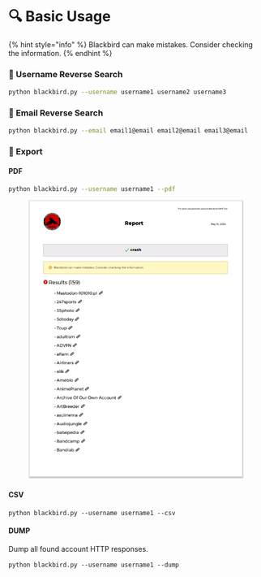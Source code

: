 # 🔍 Basic Usage

{% hint style="info" %}
Blackbird can make mistakes. Consider checking the information.
{% endhint %}

### 👤 Username Reverse Search

```bash
python blackbird.py --username username1 username2 username3
```

### 📧 Email Reverse Search

```bash
python blackbird.py --email email1@email email2@email email3@email
```

### 📁 Export

#### PDF

```bash
python blackbird.py --username username1 --pdf
```

<figure><img src=".gitbook/assets/blackbird_report_pdf_results.png" alt=""><figcaption></figcaption></figure>

#### CSV

```
python blackbird.py --username username1 --csv
```

#### DUMP

Dump all found account HTTP responses.

```
python blackbird.py --username username1 --dump
```
